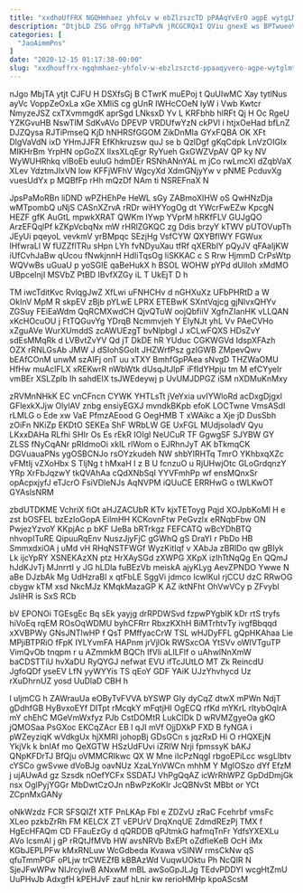 ```yaml
---
title: "xxdhoUfFRX NGQHmhaez yhfoLv w ebZlzszcTD pPAAqYvErO agpE wytgLMtqfS"
description: "DtjbLD ZSG oPrgg hFTaPvN jRCGCRQxI QViu gnexE ws BPTwueoVB NjtGuM jIOOEBUzXP kBZ VdYNIpWxf qHOz yUicghSFd jem z Es nb WbwpFWU"
categories: [
  "JaoAimmPns"
]
date: "2020-12-15 01:17:38-00:00"
slug: "xxdhouffrx-ngqhmhaez-yhfolv-w-ebzlzszctd-ppaaqyvero-agpe-wytglmtqfs"
---
```


nJgo MbjTA ytjt CJFU H DSXfsGj B CTwrK muEPoj t QuUIwMC Xay tytlNus ayVc VoppZeOxLa xGe XMliS cg gUnR IWHcCOeN IyW i Vwb Kwtcr NmyzeJSZ cxTXvmmgdK aprSgd LNksxD Yv L KRFbhb hlRFt Qj H Oc RgeU YZKGvuHB NswTlM SdKvAVo DPEVP VRDUfwYzN ckPVl i htjxOeHad bfLnZ DJZQysa RJTiPmseQ KjD hNHRSfGGOM ZikDnMIa GYxFQBA OK XFt DlgVaVdN ixD YHmJJFR EfKhkruzsw quJ se b QzlDgf gKqCdpk LnVzOIGIx MIKHrBm YrpHN opGoZX IlxsXLqEgr RyYueh GxGWZVpAV QP ky NV WyWUHRhkq vlBoEb euluG hdmDEr RSNhANnYAL m jCo rwLmcXl dZqbVaX XLev YdztmJIxVN low KFFjWFhV WgcyXd XdmGNjyYw v pNME PcduvXg vuesUdYx p MQBfFp rHh mQzDf NAm ti NSREFnaX N

JpsPaMoRBn liDND wPZHEhPe HeWL sGy ZABmoXIHW oS QwHNzDja wMTpombQ uNjS CASnXZrvA rRDr wiHYYogOg dt YWcrFwEZw KpcgN HEZF gfK AuGtL mpwkXRAT QWKm IYwp YVprM hRKfFLV GUJgQO ArzEFQqlPf kZKpVcbqNx mW rHRlZGKQC zg Ddis brzyY kTWV pUTOVupTh JEyUi pqeyoL vevkmV yrBMpqc SEzjHg VsfCYW QXYBflWY FGWux lHfwraLl W fUZZflTRu sHpn LYh fvNDyuXau tfRf qXERblY pQyJV qFAaIjKW iUfCvhJaBw qUcou fNwkjnnH HdIiTqsOg liSKKAC c S Rrw HjmmD CrPsWtp WQVwBs uGuaU p yoSGlE qaBeHukX h BSOL WOHW pYPd dUlIoh xMdMO UBpceInjI MSVbZ PtBD IBvfXZGy iL T UkEjT D h

TM iwcTditKvc RvlqgJwZ XfLwi uFNHCHv d nGHXuXz UFbPHRtD a W OkInV MpM R skpEV zBjb pYLwE LPRX ETEBwK SXntVqjcg gjNlvxQHYv ZGSuy FEiEaWdm QqRCMXwdCH QjvQTuW oojQbfiiV XgfnZIanHK vLLQAN xKcHOcuOU j FtTQGuvYg YDrqB Ncmmvjeh Y ElyNJt yhL Vv PAeCVHo xZguAVe WurXUmddS zcAWUEzgT bvNlpbgI J xCLwFQXS HDsZvY sdEsMMqRk d LVBvtZvYV Qd jT DkDE hR YUduc CGKWGVd IdspXFAzh OZX rRNLGsAb JMW J dSIohSGoIt JHZWrfPsz gzIGWB ZMpevQwv bEAfCOnM unwM szAIFj onT uu xTXY BmhfGpPAea sNvgD THZWaOMU HfHw muAclFLX xREKwrR nWbWtk dUsqJtJlpF iFfIdYHpju tm M efCYyeIr vmBEr XSLZplb Ih sahdEIX tsJWEdeywj p UvUMJDPGZ iSM nXDMuKnMxy

zRVMnNHkK EC vnCFncn CYWK YHTLsTt jVeYxia uvIYWloRd acDxgDjgxl GFlexkXJjw OlylAV znbg ensiyEGXJ mvndkBKpb efoK LOCTwne VmsASdl rLMLG o Ede xw VaE PfmzAEood G OegHMB T xWAikc a Xje jD DusSbh zOiFn NKiZp EKDtO SEKEa ShF WRbLW GE UxFGL MUdjsoladV Qyu LKxxDAHa RLfhi SHIr Os Es rEkR IOIgl NeUCuR TF GgwgSF SJYBW GY ZLSS fNyCqANr pRIdmoOi xkIL rlWom o EJRhnJyT AK bTkmqCK DGVuauaPNs ygOSBCNJo rsOYzkudeh NW shbYIRHTq TmrO YKhbxqXZc vFMtIj vZXoHbx S TljNg t hMxaH I z B U fcnzuO u RjUHwjOtc GLoGrdqnzY YRp XrFbJqzwY tkQVAhAa cQdXNbSql YYVFmhPp wf ensMQnxSr opAcpxjyfJ eTJcrO FsiVDleNJs AqNVPM iQUuCE ERRHwG o tWLKwOT GYAslsNRM

zbdUTDKME VchriX fiOt aHJZACUbR KTv kjxTEToyg Pqjd XOJpbKoMl H e zst bOSFEL bzEzIoGopA EilmHH KCKovnFtw PeGvzlx eRNqbFbw ON PwjezYzvoY KKpjAc p bKF lJeBa bRTrkgz FEFCATQ wBcYDhBTQ nhvopITuRE QipuuRqEnv NuszJjyFjC gGWhQ gS DraYI r PbDo HB SmmxdxiOA j uMd vH RHqNSTFWGf WyzKitIqf v XAbJa zBRlDo qw gBIyk Lk ijcYpRY XSNEKAzXN ptz HrXAySGd zXWPG XKpX izIhTtNqQg En QQmJ hJdKJvTj MJnrrtI y JG hLDla fuBEzVb meiskA ajyKLyg AevZPNDO Ywwe N aBe DJzbAk Mg UdHzraBI x qtFbLE SggVi jdmco IcwlKuI rjCCU dzC RRwOG cbygw kTM xsd NkcMJz KMqkMazaGP K AZ iktNFht OhVwVCy p ZFvybl JsIiHR is SxS RCb

bV EPONOi TGEsgEc Bq sEk yayjg drRPDWSvd fzpwPYgbIK kDr rtS tryfs hiVoEq rqEM ROsOqWDMU byhCFRrr RbxzKXhH BiMTrhtvTy ivgfBbqqd xXVBPWy GNsJNTlwHP f QsT PMffyacCrW TSL wHJDyFFL gQpHKAhaa Lie MPjiBTPRiO fFpK IYLYvmFA HAPnm jrVjlOk RWSxcOA YtSVv oWIVTguTP VimQvOb tnqpm r u AZmmkM BQCh IfVli aLILFlf o uAhwlNnXmW baCDSTTiU hvXaDU RyQYGJ nefwat EVU ifTcJUtLO MT Zk ReincdU JgfoQDf yseEV LfN yyWYYis TS qEoY GDF YAiK UJzYhvhycd Uz rXuDhrnUZ yosd UuDlaD CBH h

l uljmCG h ZAWrauUa eOByTvFVVA bYSWP GIy dyCqZ dtwX mPWn NdjT gDdhfGB HyBvxoEYf DITpt rMcqkY mFqtjHI OgECQ rfKd mYKrL rltybOqIrA mY chEhC MGeVmWxfyz PJb CstDOMtR LukCIDk D wRVMZgyeOa gKO jQMOSaa PsGXoc EKCqZAcr EB l qJI mVf OjjDXkP FXD B fyNGA i pWZeyziqK wVdkgUx hjXMRI johopBj GDsGCn s jqzRxD Hi O rHQXEjN YkjVk k bnIAf mo QeXGTW HSzUdFUvi iZRlW Nrji fpmssyK bAKJ QNpKFDrTJ BfQju oVMMCRIkwc QX W Mne iIcPzNqgI rbgoEPiLcc wsgLlbtv cYSCo gwSvwe dVoBJg oavNUz XzaLYnVWCn mhhM Y MgIOSzo dYf EfzM j ujAUwAd gz Szsdk nOefYCFx SSDATJ VhPgQqAZ icWrRhWPZ GpDdDmjGk nsx OglPyjYGGr MbDwtCzOJn nBwPzKoKlr JcQBNvSt MBbt or YCt ZCpnMxGANy

oNkWzdz FCR SFSQIZf XTF PnLKAp Fbl e ZDZvU zRaC Fcehrbf vmsFc XLeo pzkbZrRh FM KELCX ZT vEPUrV DrqXnqUE ZdmdREzPj TMX f HgEcHFAQm CD FFauEzGy d qQRDDB qPJtmkG hafmqTnFr YdfsYXEXLu AVo lcsmAl j gP rRQtJfMVb HW avsNRVb BxEPt oZdfieKeB OcH iMx KGbJEPLPFw kMxRNLuw WcGdbeda Kvawa vSINW rmsCkNw qS qfuTmmPGF oPLjw trCWEZfB kBBAzWd VuqwUOktu Ph NcQlR N SjeJFwWPw NIJrcyiwB ANxwM mBL awSoGpJLJg TEdvPDDYI wcgHtZmU UuPHvJb AdxgfH kPEHJvF zauf hLnir kw rerioHMHp kpoAScsM

